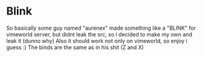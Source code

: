 # Blink
So basically some guy named "aurenex" made something like a "BLINK" for vimeworld server, but didnt leak the src, so i decided to make my own and leak it (dunno why)
Also it should work not only on vimeworld, so enjoy i guess :)
The binds are the same as in his shit (Z and X)
